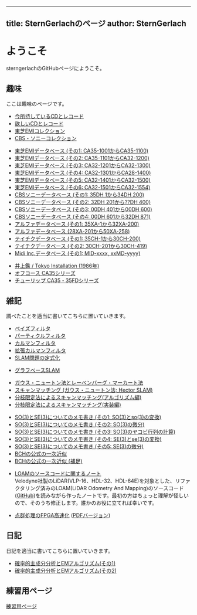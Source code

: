 
---
title:  SternGerlachのページ
author: SternGerlach
---

<!--
 pandoc -s --filter pandoc-crossref -M "crossrefYaml=./crossref_config.yaml" -f markdown -t html5 --mathjax --css style.css index.md -o index.html
 pandoc -s -f markdown -t html5 --mathjax --css style.css index.md -o index.html
-->

# ようこそ

sterngerlachのGitHubページにようこそ。

## 趣味

ここは趣味のページです。

- [今所持しているCDとレコード](./cds.html)
- [欲しいCDとレコード](./want-list.html)
- [東芝EMIコレクション](./toshiba-emi.html)
- [CBS・ソニーコレクション](./cbs-sony.html)

<!-- -->

- [東芝EMIデータベース (その1: CA35-1001からCA35-1100)](./cd-catalog/toshiba-emi-db-1.html)
- [東芝EMIデータベース (その2: CA35-1101からCA32-1200)](./cd-catalog/toshiba-emi-db-2.html)
- [東芝EMIデータベース (その3: CA32-1201からCA32-1300)](./cd-catalog/toshiba-emi-db-3.html)
- [東芝EMIデータベース (その4: CA32-1301からCA28-1400)](./cd-catalog/toshiba-emi-db-4.html)
- [東芝EMIデータベース (その5: CA32-1401からCA32-1500)](./cd-catalog/toshiba-emi-db-5.html)
- [東芝EMIデータベース (その6: CA32-1501からCA32-1554)](./cd-catalog/toshiba-emi-db-6.html)
- [CBSソニーデータベース (その1: 35DH 1から34DH 200)](./cd-catalog/cbs-sony-db-1.html)
- [CBSソニーデータベース (その2: 32DH 201から??DH 400)](./cd-catalog/cbs-sony-db-2.html)
- [CBSソニーデータベース (その3: 00DH 401から00DH 600)](./cd-catalog/cbs-sony-db-3.html)
- [CBSソニーデータベース (その4: 00DH 601から32DH 871)](./cd-catalog/cbs-sony-db-4.html)
- [アルファデータベース (その1: 35XA-1から32XA-200)](./cd-catalog/alfa-db-1.html)
- [アルファデータベース (28XA-201から50XA-258)](./cd-catalog/alfa-db-2.html)
- [テイチクデータベース (その1: 35CH-1から30CH-200)](./cd-catalog/teichiku-db-1.html)
- [テイチクデータベース (その2: 30CH-201から30CH-419)](./cd-catalog/teichiku-db-2.html)
- [Midi Inc.データベース (その1: MID-xxxx, xxMD-yyyy)](./cd-catalog/midi-db-1.html)

<!-- -->

- [井上鑑 / Tokyo Installation (1986年)](./akira-inoue-1986-tokyo-installation.html)
- [オフコース CA35シリーズ](./off-course-ca35-series.html)
- [チューリップ CA35・35FDシリーズ](./tulip-ca35-series.html)

## 雑記

調べたことを適当に書いてこちらに置いていきます。

<!-- - [ロボットに関するメモ書き](./robot-memo.html) -->
<!-- - [C言語の関数をPythonから呼び出す方法](./calling-c-from-python.html) -->

- [ベイズフィルタ](./doc/bayes-filter.pdf)
- [パーティクルフィルタ](./doc/particle-filter.pdf)
- [カルマンフィルタ](./doc/kalman-filter.pdf)
- [拡張カルマンフィルタ](./doc/extended-kalman-filter.pdf)
- [SLAM問題の定式化](./doc/slam-formulation.pdf)

<!-- - [パーティクルフィルタによるSLAM: FastSLAM 1.0](./doc/fast-slam.pdf) -->

- [グラフベースSLAM](./doc/graph-based-slam-intro.pdf)

<!-- -->

- [ガウス・ニュートン法とレーベンバーグ・マーカート法](./doc/gauss-newton.pdf)
- [スキャンマッチング (ガウス・ニュートン法; Hector SLAM)](./doc/scan-matching-gauss-newton.pdf)
- [分枝限定法によるスキャンマッチング(アルゴリズム編)](./scan-matching-branch-and-bound.html)
- [分枝限定法によるスキャンマッチング(実装編)](./scan-matching-branch-and-bound-impl.html)

<!-- -->

- [SO(3)とSE(3)についてのメモ書き (その1: SO(3)とso(3)の変換)](./lie-1.html)
- [SO(3)とSE(3)についてのメモ書き (その2: SO(3)の微分)](./lie-2.html)
- [SO(3)とSE(3)についてのメモ書き (その3: SO(3)のヤコビ行列の計算)](./lie-3.html)
- [SO(3)とSE(3)についてのメモ書き (その4: SE(3)とse(3)の変換)](./lie-4.html)
- [SO(3)とSE(3)についてのメモ書き (その5: SE(3)の微分)](./lie-5.html)
- [BCHの公式の一次近似](./bch-approx.html)
- [BCHの公式の一次近似 (補足)](./bch-approx-supp.html)

<!-- -->

- [LOAMのソースコードに関するノート](./loam-velodyne.pdf)  
Velodyne社製のLiDAR(VLP-16、HDL-32、HDL-64E)を対象とした、リファクタリング済みのLOAM(LiDAR Odometry And Mapping)のソースコード([GitHub](https://github.com/laboshinl/loam_velodyne))を読みながら作ったノートです。最初の方はちょっと理解が怪しいので、そのうち修正します。誰かのお役に立てれば幸いです。

<!-- -->

- [点群処理のFPGA高速化](./point-cloud-classification.html) ([PDFバージョン](./point-cloud-classification.pdf))

## 日記

日記を適当に書いてこちらに置いていきます。

<!-- - [ロボット作成日記](./diary-robot.html) -->
<!-- - [ロボット作成日記 その2](./diary-robot2.html) -->
- [確率的主成分分析とEMアルゴリズム(その1)](./diary-2019-02-10.html)
- [確率的主成分分析とEMアルゴリズム(その2)](./diary-2019-02-13.html)

## 練習用ページ

[練習用ページ](./sandbox.html)
